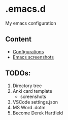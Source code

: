 # .emacs.d
My emacs configuration

## Content
- [Configurations](/config.org)
- [Emacs screenshots](/screenshots)

## TODOs:
 1. Directory tree
 2. Anki card template
	- screenshots
 3. VSCode settings.json
 4. MS Word .dotm
 5. Become Derek Hartfield
